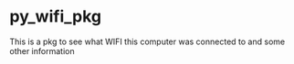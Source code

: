 # py_wifi_pkg
This is a pkg to see what WIFI this computer was connected to and some other information
